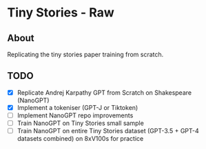 # Tiny Stories - Raw

## About

Replicating the tiny stories paper training from scratch.

## TODO

- [x] Replicate Andrej Karpathy GPT from Scratch on Shakespeare (NanoGPT)
- [x] Implement a tokeniser (GPT-J or Tiktoken)
- [ ] Implement NanoGPT repo improvements
- [ ] Train NanoGPT on Tiny Stories small sample
- [ ] Train NanoGPT on entire Tiny Stories dataset (GPT-3.5 + GPT-4 datasets combined) on 8xV100s for practice